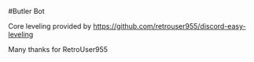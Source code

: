 #Butler Bot

Core leveling provided by  https://github.com/retrouser955/discord-easy-leveling

Many thanks for RetroUser955